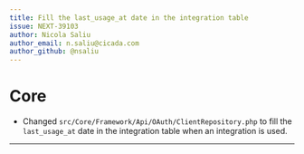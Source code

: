 ```yaml
---
title: Fill the last_usage_at date in the integration table
issue: NEXT-39103
author: Nicola Saliu
author_email: n.saliu@cicada.com
author_github: @nsaliu
---
```

# Core
* Changed `src/Core/Framework/Api/OAuth/ClientRepository.php` to fill the `last_usage_at` date in the integration table when an integration is used.
___
